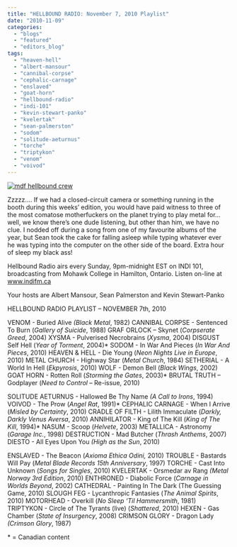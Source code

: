 ```yaml
---
title: "HELLBOUND RADIO: November 7, 2010 Playlist"
date: "2010-11-09"
categories: 
  - "blogs"
  - "featured"
  - "editors_blog"
tags: 
  - "heaven-hell"
  - "albert-mansour"
  - "cannibal-corpse"
  - "cephalic-carnage"
  - "enslaved"
  - "goat-horn"
  - "hellbound-radio"
  - "indi-101"
  - "kevin-stewart-panko"
  - "kvelertak"
  - "sean-palmerston"
  - "sodom"
  - "solitude-aeturnus"
  - "torche"
  - "triptykon"
  - "venom"
  - "voivod"
---
```


[![](http://www.hellbound.ca/wp-content/uploads/2010/06/mdf-hellbound-crew.jpg "mdf hellbound crew")](http://www.hellbound.ca/wp-content/uploads/2010/06/mdf-hellbound-crew.jpg)

Zzzzz…. If we had a closed-circuit camera or something running in the booth during this weeks’ edition, you would have paid witness to three of the most comatose motherfuckers on the planet trying to play metal for… well, we know there’s one dude listening, but other than him, we have no clue. I nodded off during a song from one of my favourite albums of the year, but Sean took the cake for falling asleep while typing whatever ever he was typing into the computer on the other side of the board. Extra hour of sleep my black ass!

Hellbound Radio airs every Sunday, 9pm-midnight EST on INDI 101, broadcasting from Mohawk College in Hamilton, Ontario. Listen on-line at www.indifm.ca

Your hosts are Albert Mansour, Sean Palmerston and Kevin Stewart-Panko

HELLBOUND RADIO PLAYLIST – NOVEMBER 7th, 2010

VENOM - Buried Alive _(Black Metal_, 1982) CANNIBAL CORPSE - Sentenced To Burn (_Gallery of Suicide_, 1988) GRAF ORLOCK – Skynet (_Corpserate Greed_, 2004) XYSMA - Pulverised Necrobrains (_Xysma_, 2004) DISGUST Self Hell (_Year of Torment_, 2004)\* SODOM - In War And Pieces (_In War And Pieces_, 2010) HEAVEN & HELL - Die Young (_Neon Nights Live in Europe_, 2010) METAL CHURCH - Highway Star (_Metal Church_, 1984) SETHERIAL - A World In Hell (_Ekpyrosis_, 2010) WOLF - Demon Bell (_Black Wings_, 2002) GOAT HORN - Rotten Roll (_Storming the Gates_, 2003)\* BRUTAL TRUTH – Godplayer (_Need to Control_ – Re-issue, 2010)

SOLITUDE AETURNUS - Hallowed Be Thy Name _(A Call to Irons_, 1994) VOIVOD - The Prow (_Angel Rat_, 1991)\* CEPHALIC CARNAGE - When I Arrive (_Misled by Certainty_, 2010) CRADLE OF FILTH - Lilith Immaculate (_Darkly, Darkly Venus Aversa_, 2010) ANNIHILATOR - King of The Kill (_King of The Kill_, 1994)\* NASUM - Scoop (_Helvete_, 2003) METALLICA - Astronomy (_Garage Inc._, 1998) DESTRUCTION - Mad Butcher (_Thrash Anthems_, 2007) DIESTO - All Eyes Upon You _(High as the Sun_, 2010)

ENSLAVED - The Beacon (_Axioma Ethica Odini,_ 2010) TROUBLE - Bastards Will Pay (_Metal Blade Records 15th Anniversary_, 1997) TORCHE - Cast Into Unknown (_Songs for Singles_, 2010) KVELERTAK - Orsmedar av Rang _(Metal Norway 3rd Edition_, 2010) ENTHRONED - Diabolic Force (_Carnage in Worlds Beyond_, 2002) CATHEDRAL - Painting In The Dark (The Guessing Game, 2010) SLOUGH FEG - Lycanthropic Fantasies (_The Animal Spirits_, 2010) MOTORHEAD - Overkill (_No Sleep ‘Til Hammersmith_, 1981) TRIPTYKON - Circle of The Tyrants (live) (_Shattered_, 2010) HEXEN - Gas Chamber (_State of Insurgency_, 2008) CRIMSON GLORY - Dragon Lady _(Crimson Glory_, 1987)

\* = Canadian content
